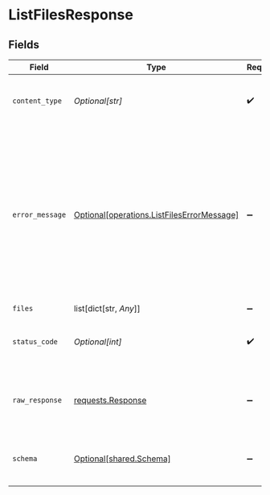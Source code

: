 # ListFilesResponse


## Fields

| Field                                                                                                                                                      | Type                                                                                                                                                       | Required                                                                                                                                                   | Description                                                                                                                                                |
| ---------------------------------------------------------------------------------------------------------------------------------------------------------- | ---------------------------------------------------------------------------------------------------------------------------------------------------------- | ---------------------------------------------------------------------------------------------------------------------------------------------------------- | ---------------------------------------------------------------------------------------------------------------------------------------------------------- |
| `content_type`                                                                                                                                             | *Optional[str]*                                                                                                                                            | :heavy_check_mark:                                                                                                                                         | HTTP response content type for this operation                                                                                                              |
| `error_message`                                                                                                                                            | [Optional[operations.ListFilesErrorMessage]](undefined/models/operations/listfileserrormessage.md)                                                         | :heavy_minus_sign:                                                                                                                                         | One or more of the resources you referenced could not be found.<br/>This might be because your company or data connection id is wrong, or was already deleted. |
| `files`                                                                                                                                                    | list[dict[str, *Any*]]                                                                                                                                     | :heavy_minus_sign:                                                                                                                                         | Success                                                                                                                                                    |
| `status_code`                                                                                                                                              | *Optional[int]*                                                                                                                                            | :heavy_check_mark:                                                                                                                                         | HTTP response status code for this operation                                                                                                               |
| `raw_response`                                                                                                                                             | [requests.Response](https://requests.readthedocs.io/en/latest/api/#requests.Response)                                                                      | :heavy_minus_sign:                                                                                                                                         | Raw HTTP response; suitable for custom response parsing                                                                                                    |
| `schema`                                                                                                                                                   | [Optional[shared.Schema]](undefined/models/shared/schema.md)                                                                                               | :heavy_minus_sign:                                                                                                                                         | Your API request was not properly authorized.                                                                                                              |